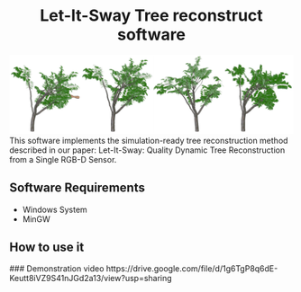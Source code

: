 <h1><center>Let-It-Sway Tree reconstruct software</center> </h1>
<img src="images/demo.png" alt="mainui" width="1080"/> <br>
This software implements the simulation-ready tree reconstruction method described in our paper: Let-It-Sway: Quality Dynamic Tree Reconstruction from a Single RGB-D Sensor.
 <h2> Software Requirements </h2>

- Windows System
- MinGW

<h2>How to use it </h2>
### Demonstration video
https://drive.google.com/file/d/1g6TgP8q6dE-Keutt8iVZ9S41nJGd2a13/view?usp=sharing
